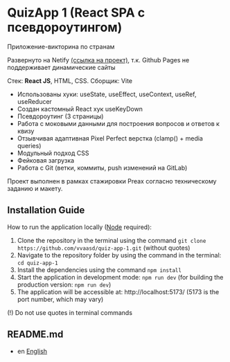 # QuizApp 1 (React SPA с псевдороутингом)

Приложение-викторина по странам 

Развернуто на Netify [(ссылка на проект)](https://vvaasd-quiz-app-1.netlify.app), т.к. Github Pages не поддерживает динамические сайты

Стек: **React JS**, HTML, CSS.
Сборщик: Vite

- Использованы хуки: useState, useEffect, useContext, useRef, useReducer
- Создан кастомный React хук useKeyDown
- Псевдороутинг (3 страницы)
- Работа с моковыми данными для построения вопросов и ответов к квизу
- Отзывчивая адаптивная Pixel Perfect верстка (clamp() + media queries)
- Модульный подход CSS
- Фейковая загрузка
- Работа с Git (ветки, коммиты, push изменений на GitLab)

Проект выполнен в рамках стажировки Preax согласно техническому заданию и макету.

## Installation Guide

How to run the application locally ([Node](https://nodejs.org/en) required):
1) Clone the repository in the terminal using the command `git clone https://github.com/vvaasd/quiz-app-1.git` (without quotes)
2) Navigate to the repository folder by using the command in the terminal: `cd quiz-app-1`
3) Install the dependencies using the command `npm install`
4) Start the application in development mode: `npm run dev` (for building the production version: `npm run dev`)
5) The application will be accessible at: http://localhost:5173/ (5173 is the port number, which may vary)

(!) Do not use quotes in terminal commands

## README.md

- en [English](https://github.com/vvaasd/quiz-app-1/blob/main/README-EN.md)
